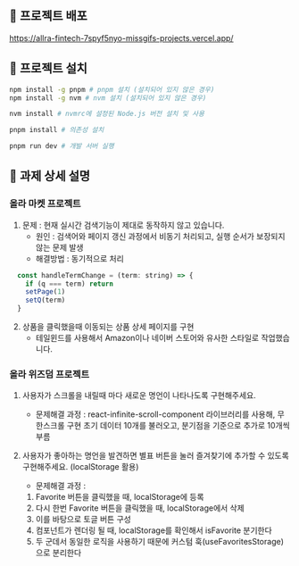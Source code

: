## 🚀 프로젝트 배포

https://allra-fintech-7spyf5nyo-missgifs-projects.vercel.app/

## 🚀 프로젝트 설치

```bash
npm install -g pnpm # pnpm 설치 (설치되어 있지 않은 경우)
npm install -g nvm # nvm 설치 (설치되어 있지 않은 경우)

nvm install # nvmrc에 설정된 Node.js 버전 설치 및 사용

pnpm install # 의존성 설치

pnpm run dev # 개발 서버 실행
```

## 📝 과제 상세 설명

### 올라 마켓 프로젝트

1. 문제 : 현재 실시간 검색기능이 제대로 동작하지 않고 있습니다.
   - 원인 : 검색어와 페이지 갱신 과정에서 비동기 처리되고, 실행 순서가 보장되지 않는 문제 발생
   - 해결방법 : 동기적으로 처리

```js
  const handleTermChange = (term: string) => {
    if (q === term) return
    setPage(1)
    setQ(term)
  }
```

2. 상품을 클릭했을때 이동되는 상품 상세 페이지를 구현
   - 테일윈드를 사용해서 Amazon이나 네이버 스토어와 유사한 스타일로 작업했습니다.

### 올라 위즈덤 프로젝트

1. 사용자가 스크롤을 내릴때 마다 새로운 명언이 나타나도록 구현해주세요.
   - 문제해결 과정 : react-infinite-scroll-component 라이브러리를 사용해, 무한스크롤 구현 초기 데이터 10개를 불러오고, 분기점을 기준으로 추가로 10개씩 부름

2. 사용자가 좋아하는 명언을 발견하면 별표 버튼을 눌러 즐겨찾기에 추가할 수 있도록 구현해주세요. (localStorage 활용)
   - 문제해결 과정 :
   1. Favorite 버튼을 클릭했을 때, localStorage에 등록
   1. 다시 한번 Favorite 버튼을 클릭했을 때, localStorage에서 삭제
   1. 이를 바탕으로 토글 버튼 구성
   1. 컴포넌트가 렌더링 될 때, localStorage를 확인해서 isFavorite 분기한다
   1. 두 군데서 동일한 로직을 사용하기 때문에 커스텀 훅(useFavoritesStorage)으로 분리한다
